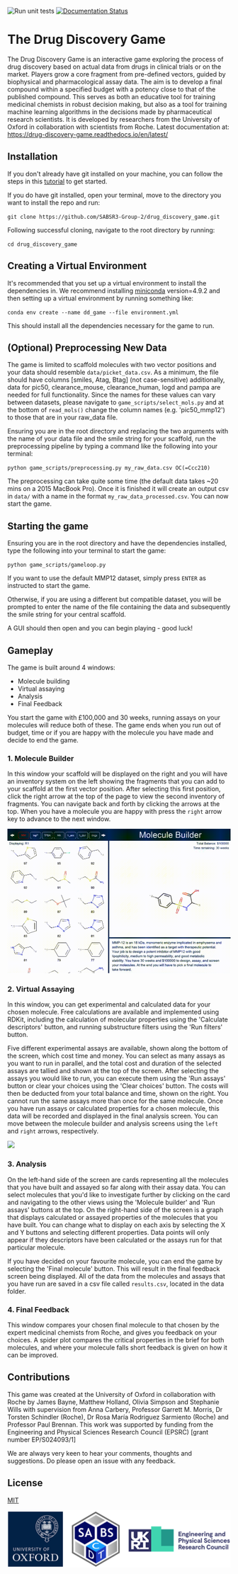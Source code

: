 ![Run unit tests](https://github.com/SABSR3-Group-2/drug_discovery_game/workflows/Run%20unit%20tests/badge.svg) [![Documentation Status](https://readthedocs.org/projects/drug-discovery-game/badge/?version=latest)](https://drug-discovery-game.readthedocs.io/en/latest/?badge=latest)

# The Drug Discovery Game

The Drug Discovery Game is an interactive game exploring the process of drug discovery based on actual data from drugs in clinical trials or on the market. Players grow a core fragment from pre-defined vectors, guided by biophysical and pharmacological assay data. The aim is to develop a final compound within a specified budget with a potency close to that of the published compound. This serves as both an educative tool for training medicinal chemists in robust decision making, but also as a tool for training machine learning algorithms in the decisions made by pharmaceutical research scientists. It is developed by researchers from the University of Oxford in collaboration with scientists from Roche.
Latest documentation at: https://drug-discovery-game.readthedocs.io/en/latest/
## Installation

If you don't already have git installed on your machine, you can follow the steps in this <a href="https://www.atlassian.com/git/tutorials/install-git">tutorial</a> to get started.

If you do have git installed, open your terminal, move to the directory you want to install the repo and run:

`git clone https://github.com/SABSR3-Group-2/drug_discovery_game.git` 

Following successful cloning, navigate to the root directory by running:

`cd drug_discovery_game`

## Creating a Virtual Environment
It's recommended that you set up a virtual environment to install the dependencies in. We recommend installing 
<a href="https://docs.conda.io/en/latest/miniconda.html">miniconda</a> version=4.9.2 and then setting up a virtual environment by running something like:

`conda env create --name dd_game --file environment.yml`

This should install all the dependencies necessary for the game to run.

## (Optional) Preprocessing New Data

The game is limited to scaffold molecules with two vector positions and your data should resemble `data/picket_data.csv`.
As a minimum, the file should have columns [smiles, Atag, Btag] (not case-sensitive) additionally, data for pic50, clearance_mouse, clearance_human,
logd and pampa are needed for full functionality. Since the names for these values can vary between datasets, please 
navigate to `game_scripts/select_mols.py` and at the bottom of `read_mols()` change the column names (e.g. 'pic50_mmp12') to those that are in your raw_data file.

Ensuring you are in the root directory and replacing the two arguments with the name of your data file and the smile string for your scaffold,
run the preprocessing pipeline by typing a command like the following into your terminal:

`python game_scripts/preprocessing.py my_raw_data.csv OC(=Ccc210)`

The preprocessing can take quite some time (the default data takes ~20 mins on a 2015 MacBook Pro). Once it is finished it will
create an output csv in `data/` with a name in the format `my_raw_data_processed.csv`. You can now start the game.

## Starting the game

Ensuring you are in the root directory and have the dependencies installed, type the following into your terminal to start the game:

`python game_scripts/gameloop.py`

If you want to use the default MMP12 dataset, simply press `ENTER` as instructed to start the game.

Otherwise, if you are using a different but compatible dataset, you will be prompted to enter the name of the file containing the data 
and subsequently the smile string for your central scaffold.

A GUI should then open and you can begin playing - good luck!

## Gameplay

The game is built around 4 windows:
<ul>
<li>Molecule building</li>
<li>Virtual assaying</li>
<li>Analysis</li>
<li>Final Feedback</li>
</ul>
You start the game with £100,000 and 30 weeks, running assays on your molecules will reduce both of these. The game ends
when you run out of budget, time or if you are happy with the molecule you have made and decide to end the game.

### 1. Molecule Builder

In this window your scaffold will be displayed on the right and you will have an inventory system on the left showing 
the fragments that you can add to your scaffold at the first vector position. After selecting this first position, click
the right arrow at the top of the page to view the second inventory of fragments. You can navigate back and forth by 
clicking the arrows at the top. When you have a molecule you are happy with press the `right` arrow key to advance to 
the next window.

![](images/gifs_for_readme/mol_builder_short.gif)

### 2. Virtual Assaying

In this window, you can get experimental and calculated data for your chosen molecule. Free calculations are available 
and implemented using RDKit, including the calculation of molecular properties using the 'Calculate descriptors' button,
and running substructure filters using the 'Run filters' button.

Five different experimental assays are available, shown along the bottom of the screen, which cost time and money. You 
can select as many assays as you want to run in parallel, and the total cost and duration of the selected assays are 
tallied and shown at the top of the screen. After selecting the assays you would like to run, you can execute them using
the 'Run assays' button or clear your choices using the 'Clear choices' button. The costs will then be deducted from 
your total balance and time, shown on the right. You cannot run the same assays more than once for the same molecule. 
Once you have run assays or calculated properties for a chosen molecule, this data will be recorded and displayed in the 
final analysis screen. You can move between the molecule builder and analysis screens using the `left` and `right` 
arrows, respectively.

![](images/gifs_for_readme/assay.gif)

### 3. Analysis

On the left-hand side of the screen are cards representing all the molecules that you have built and assayed so far 
along with their assay data. You can select molecules that you'd like to investigate further by clicking on the card 
and navigating to the other views using the 'Molecule builder' and 'Run assays' buttons at the top. On the right-hand 
side of the screen is a graph that displays calculated or assayed properties of the molecules that you have built. You 
can change what to display on each axis by selecting the X and Y buttons and selecting different properties. Data points
will only appear if they descriptors have been calculated or the assays run for that particular molecule.

If you have decided on your favourite molecule, you can end the game by selecting the 'Final molecule' button. This will
result in the final feedback screen being displayed. All of the data from the molecules and assays that you have run are
saved in a csv file called `results.csv`, located in the data folder.

### 4. Final Feedback

This window compares your chosen final molecule to that chosen by the expert medicinal chemists from Roche, and gives you feedback on your choices. A spider plot compares the critical properties in the brief for both molecules, and where your molecule falls short feedback is given on how it
can be improved.

## Contributions

This game was created at the University of Oxford in collaboration with Roche by James Bayne, Matthew Holland, 
Olivia Simpson and Stephanie Wills with supervision from Anna Carbery, Professor Garrett M. Morris, Dr Torsten 
Schindler (Roche), Dr Rosa María Rodriguez Sarmiento (Roche) and Professor Paul Brennan. This work was supported by 
funding from the Engineering and Physical Sciences Research Council (EPSRC) [grant number EP/S024093/1]

We are always very keen to hear your comments, thoughts and suggestions. Do please open an issue with any feedback.

## License
[MIT](https://choosealicense.com/licenses/mit/)

![](images/gifs_for_readme/Screenshot%202021-10-06%20at%2019.01.40.png)